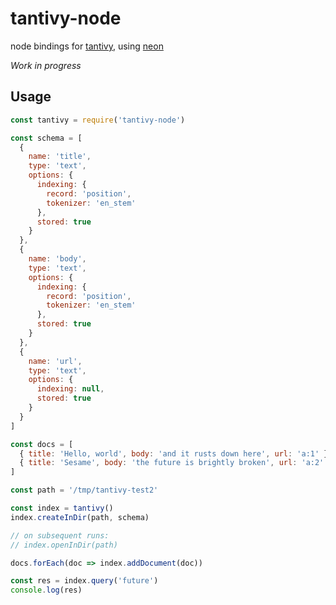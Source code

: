 # tantivy-node

node bindings for [tantivy](https://github.com/tantivy-search/tantivy), using [neon](https://github.com/neon-bindings/neon)

*Work in progress*

## Usage

```javascript
const tantivy = require('tantivy-node')

const schema = [
  {
    name: 'title',
    type: 'text',
    options: {
      indexing: {
        record: 'position',
        tokenizer: 'en_stem'
      },
      stored: true
    }
  },
  {
    name: 'body',
    type: 'text',
    options: {
      indexing: {
        record: 'position',
        tokenizer: 'en_stem'
      },
      stored: true
    }
  },
  {
    name: 'url',
    type: 'text',
    options: {
      indexing: null,
      stored: true
    }
  }
]

const docs = [
  { title: 'Hello, world', body: 'and it rusts down here', url: 'a:1' },
  { title: 'Sesame', body: 'the future is brightly broken', url: 'a:2' }
]

const path = '/tmp/tantivy-test2'

const index = tantivy()
index.createInDir(path, schema)

// on subsequent runs:
// index.openInDir(path)

docs.forEach(doc => index.addDocument(doc))

const res = index.query('future')
console.log(res)

